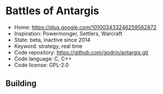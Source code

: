 # Battles of Antargis

- Home: https://plus.google.com/101003433246259562872
- Inspiration: Powermonger, Settlers, Warcraft
- State: beta, inactive since 2014
- Keyword: strategy, real time
- Code repository: https://github.com/godrin/antargis.git
- Code language: C, C++
- Code license: GPL-2.0

## Building
